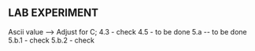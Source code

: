 ## LAB EXPERIMENT
Ascii value --> Adjust for C;
4.3 - check
4.5 - to be done
5.a -- to be done
5.b.1 - check
5.b.2 - check